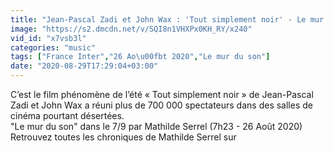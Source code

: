 ```yaml
---
title: "Jean-Pascal Zadi et John Wax : 'Tout simplement noir' - Le mur du son"
image: "https://s2.dmcdn.net/v/SQI8n1VHXPx0KH_RY/x240"
vid_id: "x7vsb3l"
categories: "music"
tags: ["France Inter","26 Ao\u00fbt 2020","Le mur du son"]
date: "2020-08-29T17:29:04+03:00"
---
```

C’est le film phénomène de l’été « Tout simplement noir » de Jean-Pascal Zadi et John Wax a réuni plus de 700 000 spectateurs dans des salles de cinéma pourtant désertées.   <br>&quot;Le mur du son&quot; dans le 7/9 par Mathilde Serrel (7h23 - 26 Août 2020)   <br>Retrouvez toutes les chroniques de Mathilde Serrel sur 
